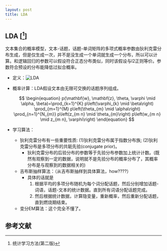```yaml
---
layout: post
title: LDA
---
```


## LDA [[^1]]
文本集合的概率模型，文本-话题，话题-单词矩阵的多项式概率参数由狄利克雷分布生成，但是仅生成一次，并不是没生成一个单词就生成一个分布，所以可以计算。和逻辑回归的参数可以假设符合正态分布类似，同时该假设与l2正则等价。参数符合预设的分布能降低过拟合概率。


  * 定义：![LDA]({{site.baseurl}}/images/lda/lda_graph.png)

    

  * 概率计算：LDA假设文本由无限可交换的话题序列组成。

    $$
    \begin{equation}
    p(\mathbf{w}, \mathbf{z}, \theta, \varphi \mid \alpha, \beta)=\prod_{k=1}^{K} p\left(\varphi_{k} \mid \beta\right) \prod_{m=1}^{M} p\left(\theta_{m} \mid \alpha\right) \prod_{n=1}^{N_{m}} p\left(z_{m n} \mid \theta_{m}\right) p\left(w_{m n} \mid z_{m n}, \varphi\right)
    \end{equation}
    $$

  * 学习算法：
    *  狄利克雷分布有一些重要性质: (1)狄利克雷分布属于指数分布族; (2)狄利克雷分布是多项分布的共轭先验(conjugate prior)。
       *  狄利克雷分布的后验分布的参数等于先验分布参数加上统计计数。(既然有观察到一定的数据，说明就不是先验分布的概率分布了，其概率分布是与观察到的数据相关的)
    * 吉布斯抽样算法：（从吉布斯抽样到具体算法，how????）
      * 具体的话就是
        1. 根据平均的多项分布随机为每个词分配话题，然后分别增加话题-词语，话题-文本的统计数据。直到所有词语分配话题完成。
        2. 然后根据统计数据，计算隐变量，重新概率，然后重新分配话题，直到燃烧期结束。
    * 变分EM算法：这个完全不懂了。 

      


## 参考文献
[^1]: 统计学习方法(第二版)